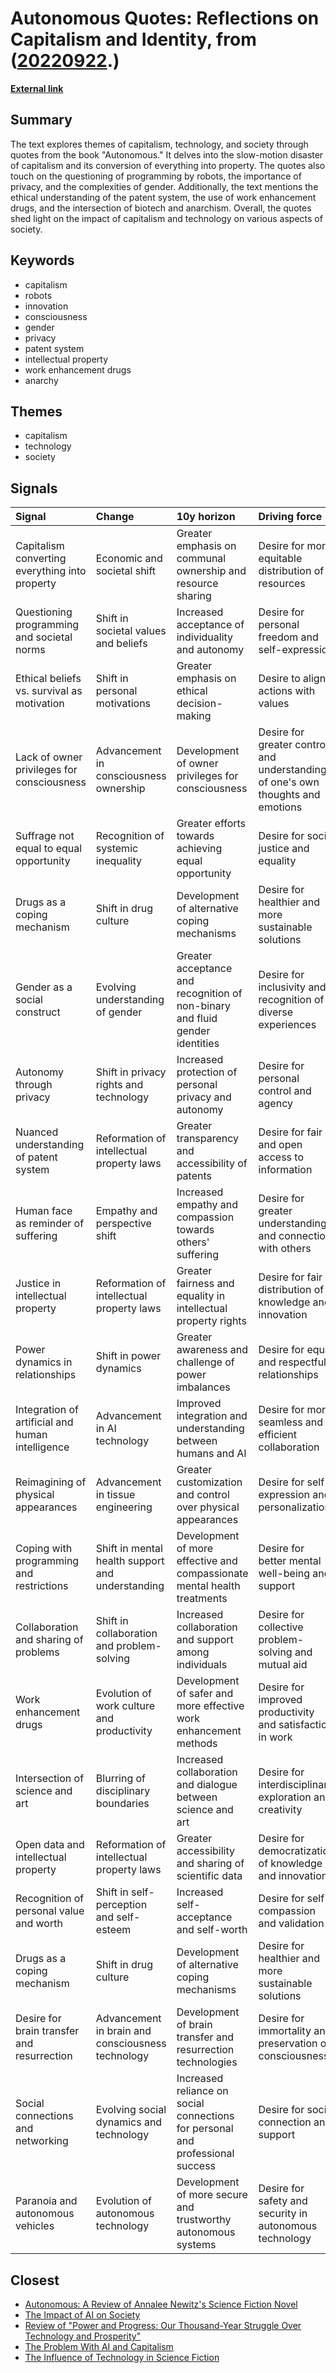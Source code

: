 # __Autonomous Quotes: Reflections on Capitalism and Identity__, from ([20220922](https://kghosh.substack.com/p/20220922).)

__[External link](https://www.goodreads.com/work/quotes/48237590)__



## Summary

The text explores themes of capitalism, technology, and society through quotes from the book "Autonomous." It delves into the slow-motion disaster of capitalism and its conversion of everything into property. The quotes also touch on the questioning of programming by robots, the importance of privacy, and the complexities of gender. Additionally, the text mentions the ethical understanding of the patent system, the use of work enhancement drugs, and the intersection of biotech and anarchism. Overall, the quotes shed light on the impact of capitalism and technology on various aspects of society.

## Keywords

* capitalism
* robots
* innovation
* consciousness
* gender
* privacy
* patent system
* intellectual property
* work enhancement drugs
* anarchy

## Themes

* capitalism
* technology
* society

## Signals

| Signal                                           | Change                                            | 10y horizon                                                                    | Driving force                                                                   |
|:-------------------------------------------------|:--------------------------------------------------|:-------------------------------------------------------------------------------|:--------------------------------------------------------------------------------|
| Capitalism converting everything into property   | Economic and societal shift                       | Greater emphasis on communal ownership and resource sharing                    | Desire for more equitable distribution of resources                             |
| Questioning programming and societal norms       | Shift in societal values and beliefs              | Increased acceptance of individuality and autonomy                             | Desire for personal freedom and self-expression                                 |
| Ethical beliefs vs. survival as motivation       | Shift in personal motivations                     | Greater emphasis on ethical decision-making                                    | Desire to align actions with values                                             |
| Lack of owner privileges for consciousness       | Advancement in consciousness ownership            | Development of owner privileges for consciousness                              | Desire for greater control and understanding of one's own thoughts and emotions |
| Suffrage not equal to equal opportunity          | Recognition of systemic inequality                | Greater efforts towards achieving equal opportunity                            | Desire for social justice and equality                                          |
| Drugs as a coping mechanism                      | Shift in drug culture                             | Development of alternative coping mechanisms                                   | Desire for healthier and more sustainable solutions                             |
| Gender as a social construct                     | Evolving understanding of gender                  | Greater acceptance and recognition of non-binary and fluid gender identities   | Desire for inclusivity and recognition of diverse experiences                   |
| Autonomy through privacy                         | Shift in privacy rights and technology            | Increased protection of personal privacy and autonomy                          | Desire for personal control and agency                                          |
| Nuanced understanding of patent system           | Reformation of intellectual property laws         | Greater transparency and accessibility of patents                              | Desire for fair and open access to information                                  |
| Human face as reminder of suffering              | Empathy and perspective shift                     | Increased empathy and compassion towards others' suffering                     | Desire for greater understanding and connection with others                     |
| Justice in intellectual property                 | Reformation of intellectual property laws         | Greater fairness and equality in intellectual property rights                  | Desire for fair distribution of knowledge and innovation                        |
| Power dynamics in relationships                  | Shift in power dynamics                           | Greater awareness and challenge of power imbalances                            | Desire for equal and respectful relationships                                   |
| Integration of artificial and human intelligence | Advancement in AI technology                      | Improved integration and understanding between humans and AI                   | Desire for more seamless and efficient collaboration                            |
| Reimagining of physical appearances              | Advancement in tissue engineering                 | Greater customization and control over physical appearances                    | Desire for self-expression and personalization                                  |
| Coping with programming and restrictions         | Shift in mental health support and understanding  | Development of more effective and compassionate mental health treatments       | Desire for better mental well-being and support                                 |
| Collaboration and sharing of problems            | Shift in collaboration and problem-solving        | Increased collaboration and support among individuals                          | Desire for collective problem-solving and mutual aid                            |
| Work enhancement drugs                           | Evolution of work culture and productivity        | Development of safer and more effective work enhancement methods               | Desire for improved productivity and satisfaction in work                       |
| Intersection of science and art                  | Blurring of disciplinary boundaries               | Increased collaboration and dialogue between science and art                   | Desire for interdisciplinary exploration and creativity                         |
| Open data and intellectual property              | Reformation of intellectual property laws         | Greater accessibility and sharing of scientific data                           | Desire for democratization of knowledge and innovation                          |
| Recognition of personal value and worth          | Shift in self-perception and self-esteem          | Increased self-acceptance and self-worth                                       | Desire for self-compassion and validation                                       |
| Drugs as a coping mechanism                      | Shift in drug culture                             | Development of alternative coping mechanisms                                   | Desire for healthier and more sustainable solutions                             |
| Desire for brain transfer and resurrection       | Advancement in brain and consciousness technology | Development of brain transfer and resurrection technologies                    | Desire for immortality and preservation of consciousness                        |
| Social connections and networking                | Evolving social dynamics and technology           | Increased reliance on social connections for personal and professional success | Desire for social connection and support                                        |
| Paranoia and autonomous vehicles                 | Evolution of autonomous technology                | Development of more secure and trustworthy autonomous systems                  | Desire for safety and security in autonomous technology                         |

## Closest

* [Autonomous: A Review of Annalee Newitz's Science Fiction Novel](83ac7befa612c2235355ae0e5e9e9bce)
* [The Impact of AI on Society](87709d0e31dee725ec1f54b7f4facbc4)
* [Review of "Power and Progress: Our Thousand-Year Struggle Over Technology and Prosperity"](997c962feb825d066ca4dc6e4742e8a9)
* [The Problem With AI and Capitalism](cc3c2afb44e50f74152fd58c92f5b418)
* [The Influence of Technology in Science Fiction](98e4c4dae06ea72f38c74a55b3485d14)